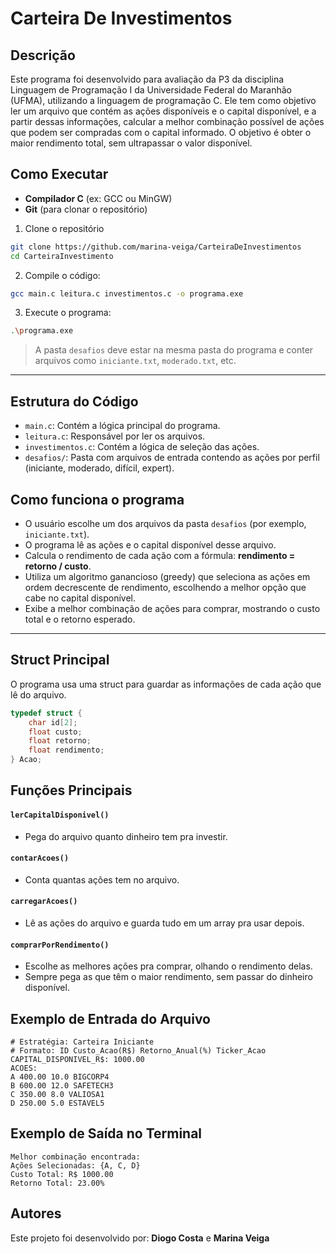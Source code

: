 # Carteira De Investimentos
## Descrição
Este programa foi desenvolvido para avaliação da P3 da disciplina Linguagem de Programação I da Universidade Federal do Maranhão (UFMA), utilizando a linguagem de programação C. Ele tem como objetivo ler um arquivo que contém as ações disponíveis e o capital disponível, e a partir dessas informações, calcular a melhor combinação possível de ações que podem ser compradas com o capital informado. O objetivo é obter o maior rendimento total, sem ultrapassar o valor disponível.

## Como Executar
- **Compilador C** (ex: GCC ou MinGW)
- **Git** (para clonar o repositório)

1. Clone o repositório
```bash
git clone https://github.com/marina-veiga/CarteiraDeInvestimentos
cd CarteiraInvestimento
```

2. Compile o código:
```bash
gcc main.c leitura.c investimentos.c -o programa.exe
```
3. Execute o programa:

```bash
.\programa.exe
```
> A pasta `desafios` deve estar na mesma pasta do programa e conter arquivos como `iniciante.txt`, `moderado.txt`, etc.
---

## Estrutura do Código
- `main.c`: Contém a lógica principal do programa.
- `leitura.c`: Responsável por ler os arquivos.
- `investimentos.c`: Contém a lógica de seleção das ações.
- `desafios/`: Pasta com arquivos de entrada contendo as ações por perfil (iniciante, moderado, difícil, expert).

## Como funciona o programa
- O usuário escolhe um dos arquivos da pasta `desafios` (por exemplo, `iniciante.txt`).
- O programa lê as ações e o capital disponível desse arquivo.
- Calcula o rendimento de cada ação com a fórmula: **rendimento = retorno / custo**.
- Utiliza um algoritmo ganancioso (greedy) que seleciona as ações em ordem decrescente de rendimento, escolhendo a melhor opção que cabe no capital disponível.
- Exibe a melhor combinação de ações para comprar, mostrando o custo total e o retorno esperado.

---

## Struct Principal
O programa usa uma struct para guardar as informações de cada ação que lê do arquivo.  
```c
typedef struct {
    char id[2];           
    float custo;           
    float retorno;         
    float rendimento;      
} Acao;
```
## Funções Principais

#### `lerCapitalDisponivel()`
- Pega do arquivo quanto dinheiro tem pra investir.
  
#### `contarAcoes()`
- Conta quantas ações tem no arquivo.

#### `carregarAcoes()`
- Lê as ações do arquivo e guarda tudo em um array pra usar depois.

#### `comprarPorRendimento()`
- Escolhe as melhores ações pra comprar, olhando o rendimento delas.  
- Sempre pega as que têm o maior rendimento, sem passar do dinheiro disponível.

## Exemplo de Entrada do Arquivo

```plaintext
# Estratégia: Carteira Iniciante
# Formato: ID Custo_Acao(R$) Retorno_Anual(%) Ticker_Acao
CAPITAL_DISPONIVEL_R$: 1000.00
ACOES:
A 400.00 10.0 BIGCORP4
B 600.00 12.0 SAFETECH3
C 350.00 8.0 VALIOSA1
D 250.00 5.0 ESTAVEL5
```
## Exemplo de Saída no Terminal
```plaintext
Melhor combinação encontrada:
Ações Selecionadas: {A, C, D}
Custo Total: R$ 1000.00
Retorno Total: 23.00% 
```
## Autores
Este projeto foi desenvolvido por: **Diogo Costa** e **Marina Veiga**
